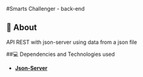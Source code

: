 #Smarts Challenger - back-end

## 🔖 About
API REST with json-server using data from a json file

##💻 Dependencies and Technologies used
- __[Json-Server](https://www.npmjs.com/package/json-server)__ 
